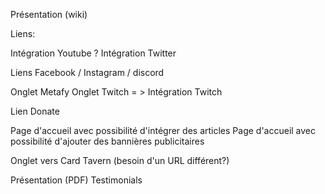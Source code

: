 Présentation (wiki)

Liens: 

Intégration Youtube ?
Intégration Twitter 

Liens Facebook / Instagram / discord

Onglet Metafy
Onglet Twitch = > Intégration Twitch

Lien Donate

Page d'accueil avec possibilité d'intégrer des articles
Page d'accueil avec possibilité d'ajouter des bannières publicitaires


Onglet vers Card Tavern (besoin d'un URL différent?)

Présentation
(PDF)
Testimonials